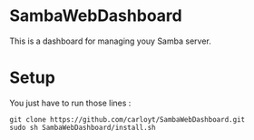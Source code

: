 # SambaWebDashboard
This is a dashboard for managing youy Samba server.

#  Setup
You just have to run those lines :
```
git clone https://github.com/carloyt/SambaWebDashboard.git
sudo sh SambaWebDashboard/install.sh
```
